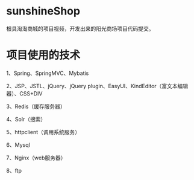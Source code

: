 # sunshineShop

根具淘淘商城的项目视频，开发出来的阳光商场项目代码提交。

# 项目使用的技术

1、Spring、SpringMVC、Mybatis

2、JSP、JSTL、jQuery、jQuery plugin、EasyUI、KindEditor（富文本编辑器）、CSS+DIV

3、Redis（缓存服务器）

4、Solr（搜索）

5、httpclient（调用系统服务）

6、Mysql

7、Nginx（web服务器）

8、ftp
